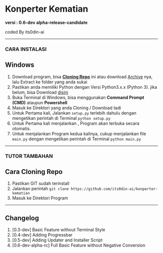 <h1>Konperter Kematian</h1>
<p><strong>versi : 0.6-dev alpha-release-candidate</strong></p>
<p>coded By its0din-ai<p>
<hr>
<h3> CARA INSTALASI </h3>
<h2>Windows</h2>
<ol>
 <li>Download program, bisa <a href="https://github.com/its0din-ai/konperter-kematian/new/master?readme=1#cara-cloning-repo"><strong>Cloning Repo</strong></a> ini atau download <a href="https://github.com/its0din-ai/konperter-kematian/archive/refs/heads/master.zip">Archive</a> nya, lalu Extract ke folder yang anda sukai</li>
 <li>Pastikan anda memiliki Python dengan Versi Python3.x.x (Python 3). jika belum, bisa Download <a href="https://www.python.org/downloads/release/python-3102/">disini</a></li>
 <li>Buka Terminal di Windows, bisa menggunakan <strong>Command Prompt (CMD)</strong> ataupun <strong>Powershell</strong></li>
 <li>Masuk ke Direktori yang anda Cloning / Download tadi</li>
 <li>Untuk Pertama kali, Jalankan <code>setup.py</code> terlebih dahulu dengan mengetikan perintah di Terminal <code>python setup.py</code></li>
 <li>Untuk Pertama kali menjalankan  , Program akan terbuka secara otomatis.</li>
 <li>Untuk menjalankan Program kedua kalinya, cukup menjalankan file <code>main.py</code> dengan mengetikan perintah di Terminal <code>python main.py</code></li>
</ol>


---
<h3> TUTOR TAMBAHAN </h3>
<h2>Cara Cloning Repo</h2>
<ol>
 <li>Pastikan GIT sudah terinstall</li>
 <li>Jalankan perintah <code>git clone https://github.com/its0din-ai/konperter-kematian</code></li>
 <li>Masuk ke Direktori Program</li>
</ol>

---
<h2>Changelog</h2>
<ol>
 <li>[0.3-dev] Basic Feature without Terminal Style</li>
 <li>[0.4-dev] Adding Progressbar</li>
 <li>[0.5-dev] Adding Updater and Installer Script</li>
 <li>[0.6-dev-alpha-rc] Full Basic Feature without Negative Conversion</li>
</ol>
